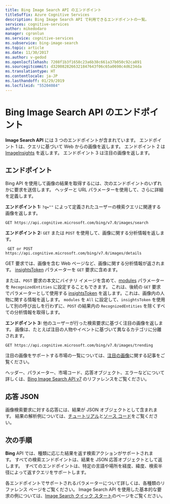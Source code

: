 ```yaml
---
title: Bing Image Search API のエンドポイント
titleSuffix: Azure Cognitive Services
description: Bing Image Search API で利用できるエンドポイントの一覧。
services: cognitive-services
author: mikedodaro
manager: cgronlun
ms.service: cognitive-services
ms.subservice: bing-image-search
ms.topic: article
ms.date: 11/30/2017
ms.author: v-gedod
ms.openlocfilehash: 7208f1b3f1658c23a6b38c661a37b050c92ca891
ms.sourcegitcommit: d3200828266321847643f06c65a0698c4d6234da
ms.translationtype: HT
ms.contentlocale: ja-JP
ms.lasthandoff: 01/29/2019
ms.locfileid: "55204084"
---
```

# <a name="endpoints-for-the-bing-image-search-api"></a>Bing Image Search API のエンドポイント

**Image Search API** には 3 つのエンドポイントが含まれています。  エンドポイント 1 は、クエリに基づいて Web からの画像を返します。 エンドポイント 2 は [ImageInsights](https://docs.microsoft.com/rest/api/cognitiveservices/bing-images-api-v7-reference#imageinsightsresponse) を返します。  エンドポイント 3 は注目の画像を返します。
## <a name="endpoints"></a>エンドポイント
Bing API を使用して画像の結果を取得するには、次のエンドポイントのいずれかに要求を送信します。 ヘッダーと URL パラメーターを使用して、さらに詳細を定義します。

**エンドポイント 1:** `?q=""` によって定義されたユーザーの検索クエリに関連する画像を返します。
```
GET https://api.cognitive.microsoft.com/bing/v7.0/images/search
```

**エンドポイント 2:** `GET` または `POST` を使用して、画像に関する分析情報を返します。
```
 GET or POST https://api.cognitive.microsoft.com/bing/v7.0/images/details
```
GET 要求では、画像を含む Web ページなど、画像に関する分析情報が返されます。 [insightsToken](https://docs.microsoft.com/rest/api/cognitiveservices/bing-images-api-v7-reference#insightstoken) パラメーターを `GET` 要求に含めます。

または、`POST` 要求の本文にバイナリ イメージを含めて、[modules](https://docs.microsoft.com/rest/api/cognitiveservices/bing-images-api-v7-reference#modulesrequested) パラメーターを `RecognizedEntities` に設定することもできます。 これは、後続の `GET` 要求でパラメーターとして使用する [insightsToken](https://docs.microsoft.com/rest/api/cognitiveservices/bing-images-api-v5-reference#insightstoken) を返します。これは、画像内の人物に関する情報を返します。  `modules` を `All` に設定して、`insightsToken` を使用して別の呼び出しを行わずに、`POST` の結果内の `RecognizedEntities` を除くすべての分析情報を取得します。


**エンドポイント 3:** 他のユーザーが行った検索要求に基づく注目の画像を返します。 画像は、たとえば注目の人物やイベントに基づいて異なるカテゴリに分離されます。
```
GET https://api.cognitive.microsoft.com/bing/v7.0/images/trending
```

注目の画像をサポートする市場の一覧については、[注目の画像](https://docs.microsoft.com/azure/cognitive-services/bing-image-search/trending-images)に関する記事をご覧ください。

ヘッダー、パラメーター、市場コード、応答オブジェクト、エラーなどについて詳しくは、[Bing Image Search API v7](https://docs.microsoft.com/rest/api/cognitiveservices/bing-images-api-v7-reference) のリファレンスをご覧ください。
## <a name="response-json"></a>応答 JSON
画像検索要求に対する応答には、結果が JSON オブジェクトとして含まれます。 結果の解析例については、[チュートリアル](https://docs.microsoft.com/azure/cognitive-services/bing-image-search/tutorial-bing-image-search-single-page-app)と[ソース コード](https://docs.microsoft.com/azure/cognitive-services/bing-image-search/tutorial-bing-image-search-single-page-app-source)をご覧ください。

## <a name="next-steps"></a>次の手順
**Bing** API では、種類に応じた結果を返す検索アクションがサポートされます。 すべての検索エンドポイントは、結果を JSON 応答オブジェクトとして返します。  すべてのエンドポイントは、特定の言語や場所を経度、緯度、検索半径によって返すクエリをサポートします。

各エンドポイントでサポートされるパラメーターについて詳しくは、各種類のリファレンス ページをご覧ください。
Image Search API を使用した基本的な要求の例については、[Image Search クイック スタート](https://docs.microsoft.com/azure/cognitive-services/bing-image-search/search-the-web)のページをご覧ください。
